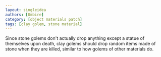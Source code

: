```yaml
---
layout: singleidea
authors: [Umbire]
category: [object materials patch]
tags: [clay golem, stone material]
---
```

Since stone golems don't actually drop anything except a statue of themselves
upon death, clay golems should drop random items made of stone when they are
killed, similar to how golems of other materials do.
